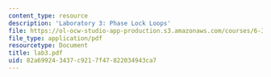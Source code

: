 ```yaml
---
content_type: resource
description: 'Laboratory 3: Phase Lock Loops'
file: https://ol-ocw-studio-app-production.s3.amazonaws.com/courses/6-331-advanced-circuit-techniques-spring-2002/82a699243437c9217f47822034943ca7_lab3.pdf
file_type: application/pdf
resourcetype: Document
title: lab3.pdf
uid: 82a69924-3437-c921-7f47-822034943ca7
---
```

